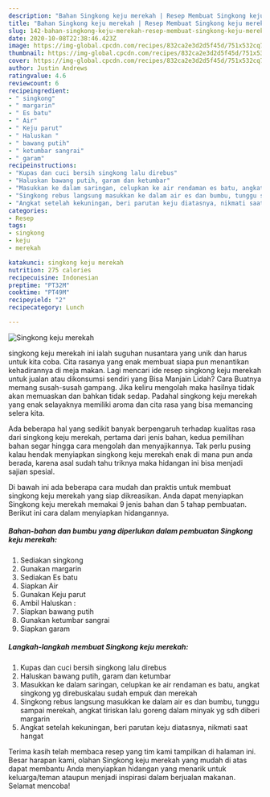 ```yaml
---
description: "Bahan Singkong keju merekah | Resep Membuat Singkong keju merekah Yang Bikin Ngiler"
title: "Bahan Singkong keju merekah | Resep Membuat Singkong keju merekah Yang Bikin Ngiler"
slug: 142-bahan-singkong-keju-merekah-resep-membuat-singkong-keju-merekah-yang-bikin-ngiler
date: 2020-10-08T22:38:46.423Z
image: https://img-global.cpcdn.com/recipes/832ca2e3d2d5f45d/751x532cq70/singkong-keju-merekah-foto-resep-utama.jpg
thumbnail: https://img-global.cpcdn.com/recipes/832ca2e3d2d5f45d/751x532cq70/singkong-keju-merekah-foto-resep-utama.jpg
cover: https://img-global.cpcdn.com/recipes/832ca2e3d2d5f45d/751x532cq70/singkong-keju-merekah-foto-resep-utama.jpg
author: Justin Andrews
ratingvalue: 4.6
reviewcount: 6
recipeingredient:
- " singkong"
- " margarin"
- " Es batu"
- " Air"
- " Keju parut"
- " Haluskan "
- " bawang putih"
- " ketumbar sangrai"
- " garam"
recipeinstructions:
- "Kupas dan cuci bersih singkong lalu direbus"
- "Haluskan bawang putih, garam dan ketumbar"
- "Masukkan ke dalam saringan, celupkan ke air rendaman es batu, angkat singkong yg direbuskalau sudah empuk dan merekah"
- "Singkong rebus langsung masukkan ke dalam air es dan bumbu, tunggu sampai merekah, angkat tiriskan lalu goreng dalam minyak yg sdh diberi margarin"
- "Angkat setelah kekuningan, beri parutan keju diatasnya, nikmati saat hangat"
categories:
- Resep
tags:
- singkong
- keju
- merekah

katakunci: singkong keju merekah 
nutrition: 275 calories
recipecuisine: Indonesian
preptime: "PT32M"
cooktime: "PT49M"
recipeyield: "2"
recipecategory: Lunch

---
```



![Singkong keju merekah](https://img-global.cpcdn.com/recipes/832ca2e3d2d5f45d/751x532cq70/singkong-keju-merekah-foto-resep-utama.jpg)


singkong keju merekah ini ialah suguhan nusantara yang unik dan harus untuk kita coba. Cita rasanya yang enak membuat siapa pun menantikan kehadirannya di meja makan.
Lagi mencari ide resep singkong keju merekah untuk jualan atau dikonsumsi sendiri yang Bisa Manjain Lidah? Cara Buatnya memang susah-susah gampang. Jika keliru mengolah maka hasilnya tidak akan memuaskan dan bahkan tidak sedap. Padahal singkong keju merekah yang enak selayaknya memiliki aroma dan cita rasa yang bisa memancing selera kita.



Ada beberapa hal yang sedikit banyak berpengaruh terhadap kualitas rasa dari singkong keju merekah, pertama dari jenis bahan, kedua pemilihan bahan segar hingga cara mengolah dan menyajikannya. Tak perlu pusing kalau hendak menyiapkan singkong keju merekah enak di mana pun anda berada, karena asal sudah tahu triknya maka hidangan ini bisa menjadi sajian spesial.


Di bawah ini ada beberapa cara mudah dan praktis untuk membuat singkong keju merekah yang siap dikreasikan. Anda dapat menyiapkan Singkong keju merekah memakai 9 jenis bahan dan 5 tahap pembuatan. Berikut ini cara dalam menyiapkan hidangannya.

<!--inarticleads1-->

##### Bahan-bahan dan bumbu yang diperlukan dalam pembuatan Singkong keju merekah:

1. Sediakan  singkong
1. Gunakan  margarin
1. Sediakan  Es batu
1. Siapkan  Air
1. Gunakan  Keju parut
1. Ambil  Haluskan :
1. Siapkan  bawang putih
1. Gunakan  ketumbar sangrai
1. Siapkan  garam




<!--inarticleads2-->

##### Langkah-langkah membuat Singkong keju merekah:

1. Kupas dan cuci bersih singkong lalu direbus
1. Haluskan bawang putih, garam dan ketumbar
1. Masukkan ke dalam saringan, celupkan ke air rendaman es batu, angkat singkong yg direbuskalau sudah empuk dan merekah
1. Singkong rebus langsung masukkan ke dalam air es dan bumbu, tunggu sampai merekah, angkat tiriskan lalu goreng dalam minyak yg sdh diberi margarin
1. Angkat setelah kekuningan, beri parutan keju diatasnya, nikmati saat hangat




Terima kasih telah membaca resep yang tim kami tampilkan di halaman ini. Besar harapan kami, olahan Singkong keju merekah yang mudah di atas dapat membantu Anda menyiapkan hidangan yang menarik untuk keluarga/teman ataupun menjadi inspirasi dalam berjualan makanan. Selamat mencoba!

